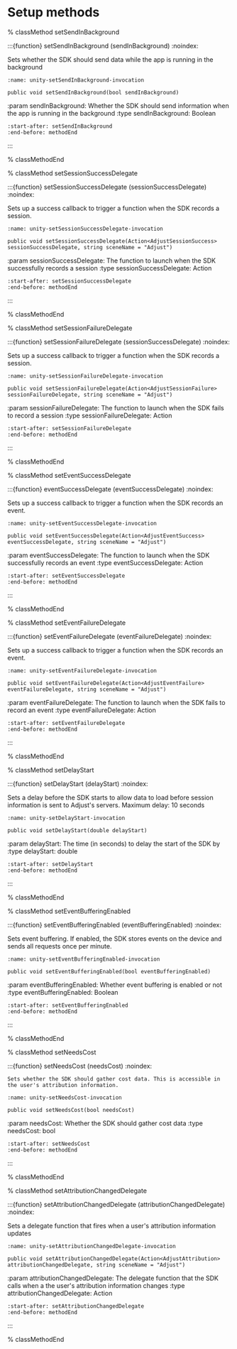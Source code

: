 # Setup methods

% classMethod setSendInBackground

:::{function} setSendInBackground (sendInBackground)
:noindex:

Sets whether the SDK should send data while the app is running in the background

```{code-block} cs
:name: unity-setSendInBackground-invocation

public void setSendInBackground(bool sendInBackground)
```

:param sendInBackground: Whether the SDK should send information when the app is running in the background
:type sendInBackground: Boolean

```{include} /unity/fragments/AdjustConfig.md
:start-after: setSendInBackground
:end-before: methodEnd
```

:::

% classMethodEnd

% classMethod setSessionSuccessDelegate

:::{function} setSessionSuccessDelegate (sessionSuccessDelegate)
:noindex:

Sets up a success callback to trigger a function when the SDK records a session.

```{code-block} cs
:name: unity-setSessionSuccessDelegate-invocation

public void setSessionSuccessDelegate(Action<AdjustSessionSuccess> sessionSuccessDelegate, string sceneName = "Adjust")
```

:param sessionSuccessDelegate: The function to launch when the SDK successfully records a session
:type sessionSuccessDelegate: Action

```{include} /unity/fragments/AdjustConfig.md
:start-after: setSessionSuccessDelegate
:end-before: methodEnd
```

:::

% classMethodEnd

% classMethod setSessionFailureDelegate

:::{function} setSessionFailureDelegate (sessionSuccessDelegate)
:noindex:

Sets up a success callback to trigger a function when the SDK records a session.

```{code-block} cs
:name: unity-setSessionFailureDelegate-invocation

public void setSessionFailureDelegate(Action<AdjustSessionFailure> sessionFailureDelegate, string sceneName = "Adjust")
```

:param sessionFailureDelegate: The function to launch when the SDK fails to record a session
:type sessionFailureDelegate: Action

```{include} /unity/fragments/AdjustConfig.md
:start-after: setSessionFailureDelegate
:end-before: methodEnd
```

:::

% classMethodEnd

% classMethod setEventSuccessDelegate

:::{function} eventSuccessDelegate (eventSuccessDelegate)
:noindex:

Sets up a success callback to trigger a function when the SDK records an event.

```{code-block} cs
:name: unity-setEventSuccessDelegate-invocation

public void setEventSuccessDelegate(Action<AdjustEventSuccess> eventSuccessDelegate, string sceneName = "Adjust")
```

:param eventSuccessDelegate: The function to launch when the SDK successfully records an event
:type eventSuccessDelegate: Action

```{include} /unity/fragments/AdjustConfig.md
:start-after: setEventSuccessDelegate
:end-before: methodEnd
```

:::

% classMethodEnd

% classMethod setEventFailureDelegate

:::{function} setEventFailureDelegate (eventFailureDelegate)
:noindex:

Sets up a success callback to trigger a function when the SDK records an event.

```{code-block} cs
:name: unity-setEventFailureDelegate-invocation

public void setEventFailureDelegate(Action<AdjustEventFailure> eventFailureDelegate, string sceneName = "Adjust")
```

:param eventFailureDelegate: The function to launch when the SDK fails to record an event
:type eventFailureDelegate: Action

```{include} /unity/fragments/AdjustConfig.md
:start-after: setEventFailureDelegate
:end-before: methodEnd
```

:::

% classMethodEnd

% classMethod setDelayStart

:::{function} setDelayStart (delayStart)
:noindex:

Sets a delay before the SDK starts to allow data to load before session information is sent to Adjust's servers. Maximum delay: 10 seconds

```{code-block} cs
:name: unity-setDelayStart-invocation

public void setDelayStart(double delayStart)
```

:param delayStart: The time (in seconds) to delay the start of the SDK by
:type delayStart: double

```{include} /unity/fragments/AdjustConfig.md
:start-after: setDelayStart
:end-before: methodEnd
```

:::

% classMethodEnd

% classMethod setEventBufferingEnabled

:::{function} setEventBufferingEnabled (eventBufferingEnabled)
:noindex:

Sets event buffering. If enabled, the SDK stores events on the device and sends all requests once per minute.

```{code-block} cs
:name: unity-setEventBufferingEnabled-invocation

public void setEventBufferingEnabled(bool eventBufferingEnabled)
```

:param eventBufferingEnabled: Whether event buffering is enabled or not
:type eventBufferingEnabled: Boolean

```{include} /unity/fragments/AdjustConfig.md
:start-after: setEventBufferingEnabled
:end-before: methodEnd
```

:::

% classMethodEnd

% classMethod setNeedsCost

:::{function} setNeedsCost (needsCost)
:noindex:

```{versionadded} v4.24.0
Sets whether the SDK should gather cost data. This is accessible in the user's attribution information.
```

```{code-block} cs
:name: unity-setNeedsCost-invocation

public void setNeedsCost(bool needsCost)
```

:param needsCost: Whether the SDK should gather cost data
:type needsCost: bool

```{include} /unity/fragments/AdjustConfig.md
:start-after: setNeedsCost
:end-before: methodEnd
```

:::

% classMethodEnd

% classMethod setAttributionChangedDelegate

:::{function} setAttributionChangedDelegate (attributionChangedDelegate)
:noindex:

Sets a delegate function that fires when a user's attribution information updates

```{code-block} cs
:name: unity-setAttributionChangedDelegate-invocation

public void setAttributionChangedDelegate(Action<AdjustAttribution> attributionChangedDelegate, string sceneName = "Adjust")
```

:param attributionChangedDelegate: The delegate function that the SDK calls when a the user's attribution information changes
:type attributionChangedDelegate: Action

```{include} /unity/fragments/AdjustConfig.md
:start-after: setAttributionChangedDelegate
:end-before: methodEnd
```

:::

% classMethodEnd
